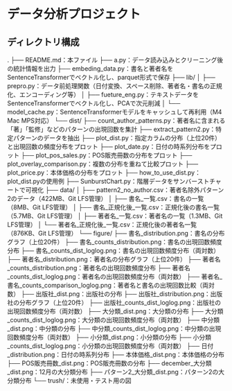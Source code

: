 # データ分析プロジェクト

## ディレクトリ構成
.
├── README.md：本ファイル
├── a.py：データ読み込みとクリーニング後の統計情報を出力
├── embeding_data.py：書名と著者名をSentenceTransformerでベクトル化し、parquet形式で保存
├── lib/
│   ├── prepro.py：データ前処理関数（日付変換、スペース削除、著者名・書名の正規化、エンコーディング等）
│   ├── fueture_eng.py：テキストデータをSentenceTransformerでベクトル化し、PCAで次元削減
│   └── model_cache.py：SentenceTransformerモデルをキャッシュして再利用（M4 Mac MPS対応）
└── dist/
    ├── count_author_patterns.py：著者名に含まれる「著」「監修」などのパターンの出現回数を集計
    ├── extract_pattern2.py：特定パターンのデータを抽出
    ├── plot_dist.py：指定カラムの分布（上位20件）と出現回数の頻度分布をプロット
    ├── plot_date.py：日付の時系列分布をプロット
    ├── plot_pos_sales.py：POS販売冊数の分布をプロット
    ├── plot_overlay_comparison.py：複数の分布を重ねて比較プロット
    ├── plot_price.py：本体価格の分布をプロット
    ├── how_to_use_dist.py：plot_dist.pyの使用例
    ├── SunburstChart.py：階層データをサンバーストチャートで可視化
    ├── data/
    │   ├── pattern2_no_author.csv：著者名除外パターン2のデータ（422MB、Git LFS管理）
    │   ├── 書名_一覧.csv：書名の一覧（8MB、Git LFS管理）
    │   ├── 書名_正規化後_一覧.csv：正規化後の書名一覧（5.7MB、Git LFS管理）
    │   ├── 著者名_一覧.csv：著者名の一覧（1.3MB、Git LFS管理）
    │   └── 著者名_正規化後_一覧.csv：正規化後の著者名一覧（876KB、Git LFS管理）
    └── figure/
        ├── 書名_distribution.png：書名の分布グラフ（上位20件）
        ├── 書名_counts_distribution.png：書名の出現回数頻度分布
        ├── 書名_counts_dist_loglog.png：書名の出現回数頻度分布（両対数）
        ├── 著者名_distribution.png：著者名の分布グラフ（上位20件）
        ├── 著者名_counts_distribution.png：著者名の出現回数頻度分布
        ├── 著者名_counts_dist_loglog.png：著者名の出現回数頻度分布（両対数）
        ├── 著者名_書名_counts_comparison_loglog.png：著者名と書名の出現回数比較（両対数）
        ├── 出版社_dist.png：出版社の分布
        ├── 出版社_distribution.png：出版社の分布グラフ（上位20件）
        ├── 出版社_counts_dist_loglog.png：出版社の出現回数頻度分布（両対数）
        ├── 大分類_dist.png：大分類の分布
        ├── 大分類_counts_dist_loglog.png：大分類の出現回数頻度分布（両対数）
        ├── 中分類_dist.png：中分類の分布
        ├── 中分類_counts_dist_loglog.png：中分類の出現回数頻度分布（両対数）
        ├── 小分類_dist.png：小分類の分布
        ├── 小分類_counts_dist_loglog.png：小分類の出現回数頻度分布（両対数）
        ├── 日付_distribution.png：日付の時系列分布
        ├── 本体価格_dist.png：本体価格の分布
        ├── POS販売冊数_dist.png：POS販売冊数の分布
        ├── december_大分類_dist.png：12月の大分類分布
        ├── パターン2_大分類_dist.png：パターン2の大分類分布
        └── trush/：未使用・テスト用の図